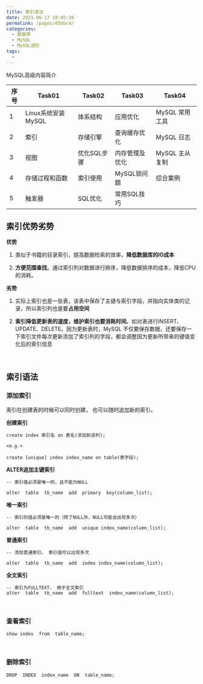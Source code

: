 ```yaml
---
title: 索引语法
date: 2021-06-17 18:45:10
permalink: /pages/05bbc4/
categories:
  - 数据库
  - MySQL
  - MySQL进阶
tags:
  - 
---
```


MySQL高级内容简介

| 序号 | Task01             | Task02      | Task03         | Task04         |
| ---- | ------------------ | ----------- | -------------- | -------------- |
| 1    | Linux系统安装MySQL | 体系结构    | 应用优化       | MySQL 常用工具 |
| 2    | 索引               | 存储引擎    | 查询缓存优化   | MySQL 日志     |
| 3    | 视图               | 优化SQL步骤 | 内存管理及优化 | MySQL 主从复制 |
| 4    | 存储过程和函数     | 索引使用    | MySQL锁问题    | 综合案例       |
| 5    | 触发器             | SQL优化     | 常用SQL技巧    |                |

## 索引优势劣势

**优势**

1. 类似于书籍的目录索引，提高数据检索的效率，**降低数据库的IO成本**

2. **方便范围查找**。通过索引列对数据进行排序，降低数据排序的成本，降低CPU的消耗。

**劣势**

1. 实际上索引也是一张表，该表中保存了主键与索引字段，并指向实体类的记录，所以索引列也是要**占用空间**

2. **索引降低更新表的速度，维护索引也要消耗时间**。如对表进行INSERT、UPDATE、DELETE。因为更新表时，MySQL 不仅要保存数据，还要保存一下索引文件每次更新添加了索引列的字段，都会调整因为更新所带来的键值变化后的索引信息

<br>

## 索引语法

### 添加索引

索引在创建表的时候可以同时创建， 也可以随时追加新的索引。

**创建索引**

```shell
create index 索引名 on 表名(添加到该列);

<e.g.>

create [unique] index index_name on table(表字段);
```

**ALTER追加主键索引**

```shell
-- 索引值必须是唯一的，且不能为NULL

alter  table  tb_name  add  primary  key(column_list); 
```

**唯一索引**

```shell
-- 索引的值必须是唯一的（除了NULL外，NULL可能会出现多次）

alter  table  tb_name  add  unique index_name(column_list);
```

**普通索引**

```shell
-- 添加普通索引， 索引值可以出现多次

alter  table  tb_name  add  index index_name(column_list);
```

**全文索引**

```shell
-- 索引为FULLTEXT， 用于全文索引    
alter  table  tb_name  add  fulltext  index_name(column_list);
```

<br>

### 查看索引

```shell
show index  from  table_name;
```

<br>

### 删除索引

```shell
DROP  INDEX  index_name  ON  table_name;
```


